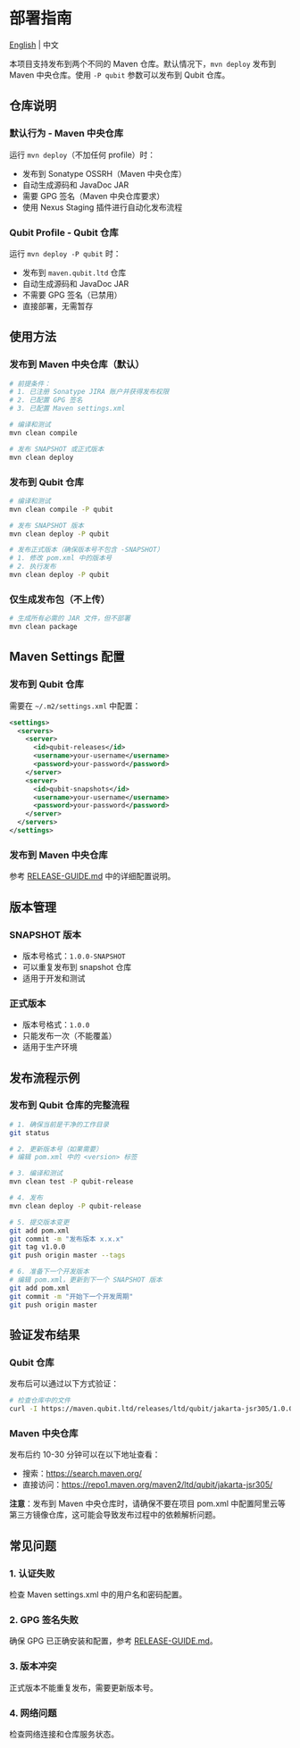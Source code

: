 # 部署指南

[English](DEPLOYMENT-GUIDE.md) | 中文

本项目支持发布到两个不同的 Maven 仓库。默认情况下，`mvn deploy` 发布到 Maven 中央仓库。使用 `-P qubit` 参数可以发布到 Qubit 仓库。

## 仓库说明

### 默认行为 - Maven 中央仓库
运行 `mvn deploy`（不加任何 profile）时：
- 发布到 Sonatype OSSRH（Maven 中央仓库）
- 自动生成源码和 JavaDoc JAR
- 需要 GPG 签名（Maven 中央仓库要求）
- 使用 Nexus Staging 插件进行自动化发布流程

### Qubit Profile - Qubit 仓库
运行 `mvn deploy -P qubit` 时：
- 发布到 `maven.qubit.ltd` 仓库
- 自动生成源码和 JavaDoc JAR
- 不需要 GPG 签名（已禁用）
- 直接部署，无需暂存

## 使用方法

### 发布到 Maven 中央仓库（默认）

```bash
# 前提条件：
# 1. 已注册 Sonatype JIRA 账户并获得发布权限
# 2. 已配置 GPG 签名
# 3. 已配置 Maven settings.xml

# 编译和测试
mvn clean compile

# 发布 SNAPSHOT 或正式版本
mvn clean deploy
```

### 发布到 Qubit 仓库

```bash
# 编译和测试
mvn clean compile -P qubit

# 发布 SNAPSHOT 版本
mvn clean deploy -P qubit

# 发布正式版本（确保版本号不包含 -SNAPSHOT）
# 1. 修改 pom.xml 中的版本号
# 2. 执行发布
mvn clean deploy -P qubit
```

### 仅生成发布包（不上传）

```bash
# 生成所有必需的 JAR 文件，但不部署
mvn clean package
```

## Maven Settings 配置

### 发布到 Qubit 仓库

需要在 `~/.m2/settings.xml` 中配置：

```xml
<settings>
  <servers>
    <server>
      <id>qubit-releases</id>
      <username>your-username</username>
      <password>your-password</password>
    </server>
    <server>
      <id>qubit-snapshots</id>
      <username>your-username</username>
      <password>your-password</password>
    </server>
  </servers>
</settings>
```

### 发布到 Maven 中央仓库

参考 [RELEASE-GUIDE.md](RELEASE-GUIDE.md) 中的详细配置说明。

## 版本管理

### SNAPSHOT 版本
- 版本号格式：`1.0.0-SNAPSHOT`
- 可以重复发布到 snapshot 仓库
- 适用于开发和测试

### 正式版本
- 版本号格式：`1.0.0`
- 只能发布一次（不能覆盖）
- 适用于生产环境

## 发布流程示例

### 发布到 Qubit 仓库的完整流程

```bash
# 1. 确保当前是干净的工作目录
git status

# 2. 更新版本号（如果需要）
# 编辑 pom.xml 中的 <version> 标签

# 3. 编译和测试
mvn clean test -P qubit-release

# 4. 发布
mvn clean deploy -P qubit-release

# 5. 提交版本变更
git add pom.xml
git commit -m "发布版本 x.x.x"
git tag v1.0.0
git push origin master --tags

# 6. 准备下一个开发版本
# 编辑 pom.xml，更新到下一个 SNAPSHOT 版本
git add pom.xml
git commit -m "开始下一个开发周期"
git push origin master
```

## 验证发布结果

### Qubit 仓库
发布后可以通过以下方式验证：

```bash
# 检查仓库中的文件
curl -I https://maven.qubit.ltd/releases/ltd/qubit/jakarta-jsr305/1.0.0/jakarta-jsr305-1.0.0.jar
```

### Maven 中央仓库
发布后约 10-30 分钟可以在以下地址查看：
- 搜索：https://search.maven.org/
- 直接访问：https://repo1.maven.org/maven2/ltd/qubit/jakarta-jsr305/

**注意**：发布到 Maven 中央仓库时，请确保不要在项目 pom.xml 中配置阿里云等第三方镜像仓库，这可能会导致发布过程中的依赖解析问题。

## 常见问题

### 1. 认证失败
检查 Maven settings.xml 中的用户名和密码配置。

### 2. GPG 签名失败
确保 GPG 已正确安装和配置，参考 [RELEASE-GUIDE.md](RELEASE-GUIDE.md)。

### 3. 版本冲突
正式版本不能重复发布，需要更新版本号。

### 4. 网络问题
检查网络连接和仓库服务状态。